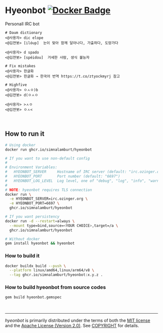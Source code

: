 Hyeonbot [![Docker Badge]][Docker Link]
========
Personall IRC bot

```console
# Daum dictionary
<@사용자> dic elope
<@김젼봇> [ilóup]  눈이 맞아 함께 달아나다, 가출하다, 도망가다

<@사용자> d spado
<@김젼봇> [spéidou]  거세한 사람, 생식 불능자

# Fix mistakes
<@사용자> 한글화
<@김젼봇> 한글화 → 한국어 번역 https://t.co/ztyockmyrj 참고

# Highfive
<@사용자> ㅇㅅㅇ)b
<@김젼봇> d(ㅇㅅㅇ

<@사용자> >ㅅㅇ
<@김젼봇> ㅇㅅ<
```

<br>

How to run it
--------
```bash
# Using docker
docker run ghcr.io/simnalamburt/hyeonbot

# If you want to use non-default config
#
# Environment Variables:
#   HYEONBOT_SERVER     Hostname of IRC server (default: "irc.ozinger.org")
#   HYEONBOT_PORT       Port number (default: "6697")
#   HYEONBOT_LOG_LEVEL  Log level, one of "debug", "log", "info", "warn", "error", "fatal" (default: "debug")
#
# NOTE: hyeonbot requires TLS connection
docker run \
  -e HYEONBOT_SERVER=irc.ozinger.org \
  -e HYEONBOT_PORT=6697 \
  ghcr.io/simnalamburt/hyeonbot

# If you want persistency
docker run -d --restart=always \
  --mount type=bind,source=<YOUR CHOICE>,target=/a \
  ghcr.io/simnalamburt/hyeonbot

# Without docker
gem install hyeonbot && hyeonbot
```

### How to build it
```bash
docker buildx build --push \
  --platform linux/amd64,linux/arm64/v8 \
  --tag ghcr.io/simnalamburt/hyeonbot:x.y.z .
```

### How to build hyeonbot from source codes
```bash
gem build hyeonbot.gemspec
```

<br>

--------
*hyeonbot* is primarily distributed under the terms of both the [MIT license]
and the [Apache License (Version 2.0)]. See [COPYRIGHT] for details.


[Docker Badge]: https://badgen.net/badge/icon/github%20container%20registry?icon=docker&label
[Docker Link]: https://github.com/users/simnalamburt/packages/container/hyeonbot
[MIT license]: LICENSE-MIT
[Apache License (Version 2.0)]: LICENSE-APACHE
[COPYRIGHT]: COPYRIGHT
